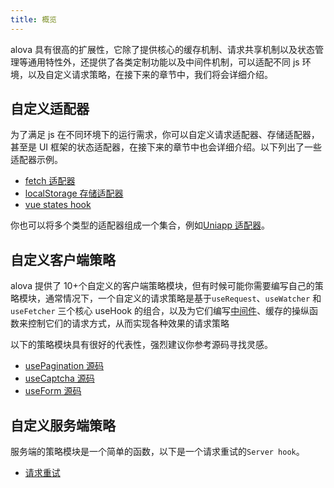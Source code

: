 ```yaml
---
title: 概览
---
```


alova 具有很高的扩展性，它除了提供核心的缓存机制、请求共享机制以及状态管理等通用特性外，还提供了各类定制功能以及中间件机制，可以适配不同 js 环境，以及自定义请求策略，在接下来的章节中，我们将会详细介绍。

## 自定义适配器

为了满足 js 在不同环境下的运行需求，你可以自定义请求适配器、存储适配器，甚至是 UI 框架的状态适配器，在接下来的章节中也会详细介绍。以下列出了一些适配器示例。

- [fetch 适配器](https://github.com/alovajs/alova/blob/main/packages/alova/src/predefine/adapterFetch.ts)
- [localStorage 存储适配器](https://github.com/alovajs/alova/blob/main/packages/alova/src/defaults/cacheAdapter.ts)
- [vue states hook](https://github.com/alovajs/alova/blob/main/packages/client/src/statesHook/vue.ts)

你也可以将多个类型的适配器组成一个集合，例如[Uniapp 适配器](/tutorial/request-adapter/alova-adapter-uniapp)。

## 自定义客户端策略

alova 提供了 10+个自定义的客户端策略模块，但有时候可能你需要编写自己的策略模块，通常情况下，一个自定义的请求策略是基于`useRequest`、`useWatcher` 和 `useFetcher` 三个核心 useHook 的组合，以及为它们编写[中间件](/tutorial/advanced/middleware)、缓存的操纵函数来控制它们的请求方式，从而实现各种效果的请求策略

以下的策略模块具有很好的代表性，强烈建议你参考源码寻找灵感。

- [usePagination 源码](https://github.com/alovajs/scene/blob/main/packages/client/src/hooks/pagination/usePagination.ts)
- [useCaptcha 源码](https://github.com/alovajs/scene/blob/main/packages/client/src/hooks/useCaptcha.ts)
- [useForm 源码](https://github.com/alovajs/scene/blob/main/packages/client/src/hooks/useForm.ts)

## 自定义服务端策略

服务端的策略模块是一个简单的函数，以下是一个请求重试的`Server hook`。

- [请求重试](https://github.com/alovajs/scene/blob/main/packages/server/src/hooks/retry.ts)
